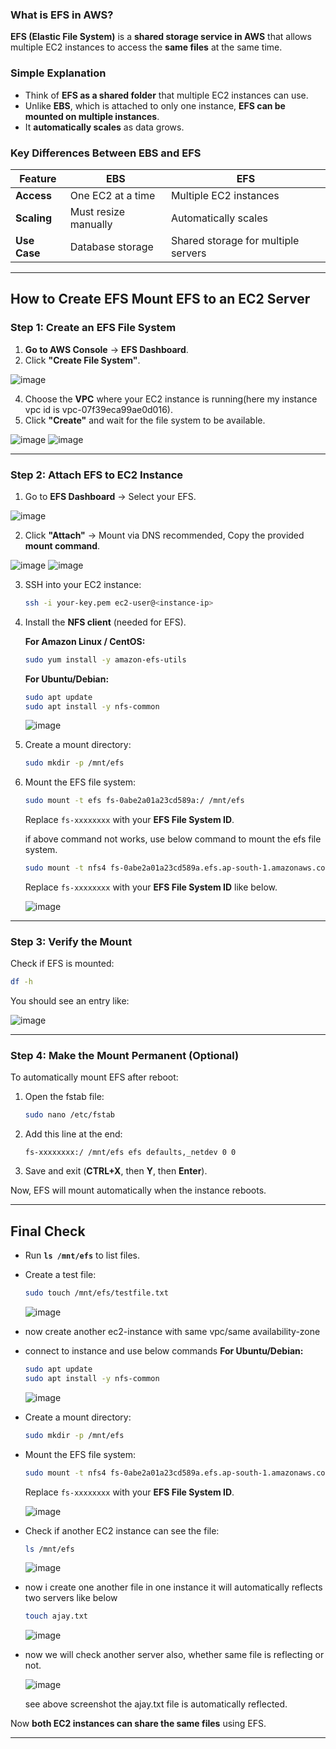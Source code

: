 ### **What is EFS in AWS?**  

**EFS (Elastic File System)** is a **shared storage service in AWS** that allows multiple EC2 instances to access the **same files** at the same time.  

### **Simple Explanation**  
- Think of **EFS as a shared folder** that multiple EC2 instances can use.  
- Unlike **EBS**, which is attached to only one instance, **EFS can be mounted on multiple instances**.  
- It **automatically scales** as data grows.  

### **Key Differences Between EBS and EFS**  
| Feature | EBS | EFS |
|---------|-----|-----|
| **Access** | One EC2 at a time | Multiple EC2 instances |
| **Scaling** | Must resize manually | Automatically scales |
| **Use Case** | Database storage | Shared storage for multiple servers |

---

## **How to Create EFS Mount EFS to an EC2 Server**  

### **Step 1: Create an EFS File System**
1. **Go to AWS Console** → **EFS Dashboard**.  
2. Click **"Create File System"**.  

  ![image](https://github.com/user-attachments/assets/52e68248-2fae-4ea6-81d6-a6166c5a3e97)

4. Choose the **VPC** where your EC2 instance is running(here my instance vpc id is vpc-07f39eca99ae0d016).  
5. Click **"Create"** and wait for the file system to be available.  

  ![image](https://github.com/user-attachments/assets/d182c272-4886-4641-85f3-596c486f3193)
  ![image](https://github.com/user-attachments/assets/37b80315-cbea-43ac-911a-e23af46965a3)

---

### **Step 2: Attach EFS to EC2 Instance**  
1. Go to **EFS Dashboard** → Select your EFS.  

  ![image](https://github.com/user-attachments/assets/be4913bb-34cc-4c6e-8395-15b06840f8f7)

2. Click **"Attach"** → Mount via DNS recommended, Copy the provided **mount command**.  

  ![image](https://github.com/user-attachments/assets/a7a0c809-4148-4691-96dc-3eddfac28fa0)
  ![image](https://github.com/user-attachments/assets/e6cf5400-6bdc-4e94-8f99-6f4ebe5aa076)
  
3. SSH into your EC2 instance:  
   ```sh
   ssh -i your-key.pem ec2-user@<instance-ip>
   ```
4. Install the **NFS client** (needed for EFS).  

   **For Amazon Linux / CentOS:**  
   ```sh
   sudo yum install -y amazon-efs-utils
   ```
   **For Ubuntu/Debian:**  
   ```sh
   sudo apt update
   sudo apt install -y nfs-common
   ```
   ![image](https://github.com/user-attachments/assets/c06b8bf6-8ad6-4ab3-8d2f-d2b8659f855f)

5. Create a mount directory:  
   ```sh
   sudo mkdir -p /mnt/efs
   ```
   
6. Mount the EFS file system:  
   ```sh
   sudo mount -t efs fs-0abe2a01a23cd589a:/ /mnt/efs
   ```
   Replace `fs-xxxxxxxx` with your **EFS File System ID**.

   if above command not works, use below command to mount the efs file system.
   ```sh
   sudo mount -t nfs4 fs-0abe2a01a23cd589a.efs.ap-south-1.amazonaws.com:/ /mnt/efs
   ```
   Replace `fs-xxxxxxxx` with your **EFS File System ID** like below. 

   ![image](https://github.com/user-attachments/assets/9fe74b94-fe66-478a-b348-297eab5708b0)
   
---

### **Step 3: Verify the Mount**  
Check if EFS is mounted:  
```sh
df -h
```
You should see an entry like:

![image](https://github.com/user-attachments/assets/ee093ac3-37cc-4359-b32a-7474dc785955)


---

### **Step 4: Make the Mount Permanent (Optional)**
To automatically mount EFS after reboot:  
1. Open the fstab file:  
   ```sh
   sudo nano /etc/fstab
   ```
2. Add this line at the end:
   ```
   fs-xxxxxxxx:/ /mnt/efs efs defaults,_netdev 0 0
   ```
3. Save and exit (**CTRL+X**, then **Y**, then **Enter**).  

Now, EFS will mount automatically when the instance reboots.  

---

## **Final Check**  
- Run **`ls /mnt/efs`** to list files.  
- Create a test file:  
  ```sh
  sudo touch /mnt/efs/testfile.txt
  ```
  ![image](https://github.com/user-attachments/assets/326385a2-5702-48e1-9b6d-182e6b2cb585)
  
- now create another ec2-instance with same vpc/same availability-zone
- connect to instance and use below commands
  **For Ubuntu/Debian:**
  ```sh
  sudo apt update
  sudo apt install -y nfs-common
  ```
  ![image](https://github.com/user-attachments/assets/c06b8bf6-8ad6-4ab3-8d2f-d2b8659f855f)
  
- Create a mount directory:  
   ```sh
   sudo mkdir -p /mnt/efs
   ```
- Mount the EFS file system:
  ```sh
  sudo mount -t nfs4 fs-0abe2a01a23cd589a.efs.ap-south-1.amazonaws.com:/ /mnt/efs
  ```
  Replace `fs-xxxxxxxx` with your **EFS File System ID**.  

  ![image](https://github.com/user-attachments/assets/9fe74b94-fe66-478a-b348-297eab5708b0)

- Check if another EC2 instance can see the file:  
  ```sh
  ls /mnt/efs
  ```
  ![image](https://github.com/user-attachments/assets/95845fa4-1fa9-444e-8565-fe72fdaa3ce1)

- now i create one another file in one instance it will automatically reflects two servers like below 
  ```sh
  touch ajay.txt
  ```
  ![image](https://github.com/user-attachments/assets/2e5af643-0e0d-499e-8faf-7ecc1036f510)

- now we will check another server also, whether same file is reflecting or not.

  ![image](https://github.com/user-attachments/assets/47e0193b-dc06-4058-a212-e4b2c68c43e3)

  see above screenshot the ajay.txt file is automatically reflected.
  
Now **both EC2 instances can share the same files** using EFS. 

---
